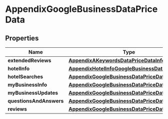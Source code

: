 

# AppendixGoogleBusinessDataPriceData


## Properties

| Name | Type | Description | Notes |
|------------ | ------------- | ------------- | -------------|
|**extendedReviews** | [**AppendixAKeywordsDataPriceDataInfo**](AppendixAKeywordsDataPriceDataInfo.md) |  |  [optional] |
|**hotelInfo** | [**AppendixHotelInfoGoogleBusinessDataPriceData**](AppendixHotelInfoGoogleBusinessDataPriceData.md) |  |  [optional] |
|**hotelSearches** | [**AppendixGoogleBusinessDataPriceDataInfo**](AppendixGoogleBusinessDataPriceDataInfo.md) |  |  [optional] |
|**myBusinessInfo** | [**AppendixGoogleBusinessDataPriceDataInfo**](AppendixGoogleBusinessDataPriceDataInfo.md) |  |  [optional] |
|**myBusinessUpdates** | [**AppendixGoogleBusinessDataPriceDataInfo**](AppendixGoogleBusinessDataPriceDataInfo.md) |  |  [optional] |
|**questionsAndAnswers** | [**AppendixGoogleBusinessDataPriceDataInfo**](AppendixGoogleBusinessDataPriceDataInfo.md) |  |  [optional] |
|**reviews** | [**AppendixGoogleBusinessDataPriceDataInfo**](AppendixGoogleBusinessDataPriceDataInfo.md) |  |  [optional] |



